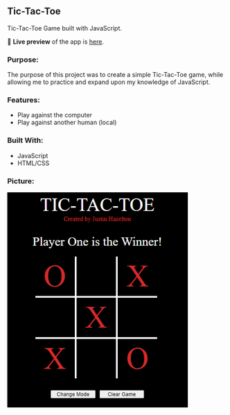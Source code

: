 ## Tic-Tac-Toe
Tic-Tac-Toe Game built with JavaScript.

🔗 **Live preview** of the app is [here](https://j-haze.github.io/tic-tac-toe).

### Purpose: ###
The purpose of this project was to create a simple Tic-Tac-Toe game, while allowing me to practice and expand upon my knowledge of JavaScript.

### Features: ###

* Play against the computer
* Play against another human (local)

### Built With: ###

* JavaScript
* HTML/CSS

### Picture: ###

![Image of App](./images/ReadMe1.png)
